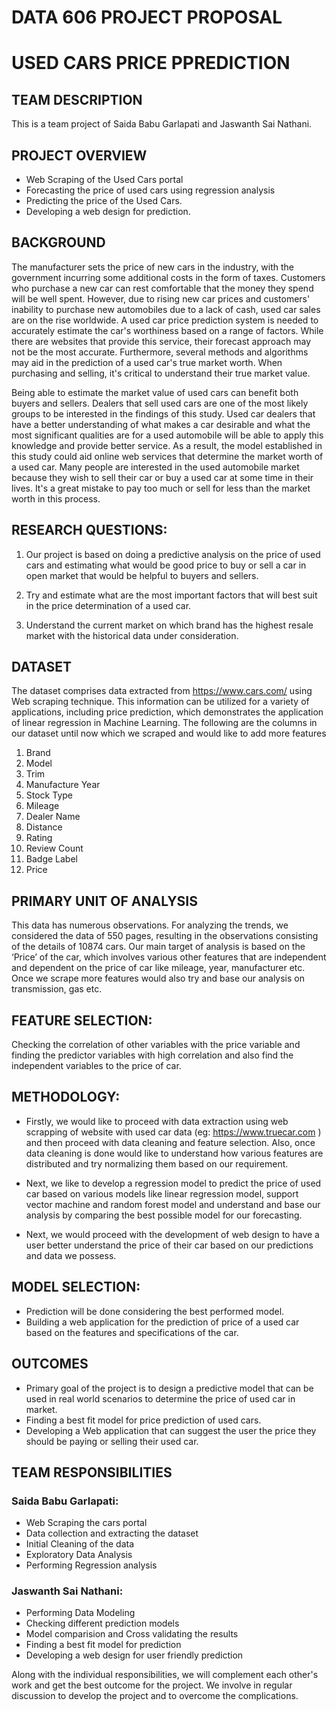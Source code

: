 # DATA 606 PROJECT PROPOSAL

# USED CARS PRICE PPREDICTION

## TEAM DESCRIPTION

This is a team project of Saida Babu Garlapati and Jaswanth Sai Nathani.


## PROJECT OVERVIEW

* Web Scraping of the Used Cars portal
* Forecasting the price of used cars using regression analysis 
* Predicting the price of the Used Cars. 
* Developing a web design for prediction.


## BACKGROUND

The manufacturer sets the price of new cars in the industry, with the government incurring some additional costs in the form of taxes. Customers who purchase a new car can rest comfortable that the money they spend will be well spent. However, due to rising new car prices and customers' inability to purchase new automobiles due to a lack of cash, used car sales are on the rise worldwide. A used car price prediction system is needed to accurately estimate the car's worthiness based on a range of factors. While there are websites that provide this service, their forecast approach may not be the most accurate. Furthermore, several methods and algorithms may aid in the prediction of a used car's true market worth. When purchasing and selling, it's critical to understand their true market value.

Being able to estimate the market value of used cars can benefit both buyers and sellers. Dealers that sell used cars are one of the most likely groups to be interested in the findings of this study. Used car dealers that have a better understanding of what makes a car desirable and what the most significant qualities are for a used automobile will be able to apply this knowledge and provide better service. As a result, the model established in this study could aid online web services that determine the market worth of a used car. Many people are interested in the used automobile market because they wish to sell their car or buy a used car at some time in their lives. It's a great mistake to pay too much or sell for less than the market worth in this process.


## RESEARCH QUESTIONS:


1.	Our project is based on doing a predictive analysis on the price of used cars and estimating what would be good price to buy or sell a car in open market that would be helpful to buyers and sellers.

2.	Try and estimate what are the most important factors that will best suit in the price determination of a used car.

3.	Understand the current market on which brand has the highest resale market with the historical data under consideration.



## DATASET 

The dataset comprises data extracted from https://www.cars.com/ using Web scraping technique. This information can be utilized for a variety of applications, including price prediction, which demonstrates the application of linear regression in Machine Learning. The following are the columns in our dataset until now which we scraped and would like to add more features

1. Brand
2. Model
3. Trim
4. Manufacture Year
5. Stock Type
6. Mileage
7. Dealer Name
8. Distance
9. Rating
10. Review Count
11. Badge Label
12. Price


## PRIMARY UNIT OF ANALYSIS

This data has numerous observations. For analyzing the trends, we considered the data of 550 pages, resulting in the observations consisting of the details of 10874 cars. Our main target of analysis is based on the ‘Price’ of the car, which involves various other features that are independent and dependent on the price of car like mileage, year, manufacturer etc. Once we scrape more features would also try and base our analysis on transmission, gas etc.


## FEATURE SELECTION:

Checking the correlation of other variables with the price variable and finding the predictor variables with high correlation and also find the independent variables to the price of car.


## METHODOLOGY:

* Firstly, we would like to proceed with data extraction using web scrapping of website with used car data (eg: https://www.truecar.com ) and then proceed with data cleaning and feature selection. Also, once data cleaning is done would like to understand how various features are distributed and try normalizing them based on our requirement. 

* Next, we like to develop a regression model to predict the price of used car based on various models like linear regression model, support vector machine and random forest model and understand and base our analysis by comparing the best possible model for our forecasting.

* Next, we would proceed with the development of web design to have a user better understand the price of their car based on our predictions and data we possess.

## MODEL SELECTION: 

* Prediction will be done considering the best performed model.
* Building a web application for the prediction of price of a used car based on the features and specifications of the car.



## OUTCOMES

* Primary goal of the project is to design a predictive model that can be used in real world scenarios to determine the price of used car in market.
* Finding a best fit model for price prediction of used cars.
* Developing a Web application that can suggest the user the price they should be paying or selling their used car.

## TEAM RESPONSIBILITIES

### Saida Babu Garlapati: 
* Web Scraping the cars portal
* Data collection and extracting the dataset 
* Initial Cleaning of the data
* Exploratory Data Analysis
* Performing Regression analysis

### Jaswanth Sai Nathani:
* Performing Data Modeling
* Checking different prediction models
* Model comparision and Cross validating the results
* Finding a best fit model for prediction
* Developing a web design for user friendly prediction

Along with the individual responsibilities, we will complement each other's work and get the best outcome for the project. We involve in regular discussion to develop the project and to overcome the complications. 
